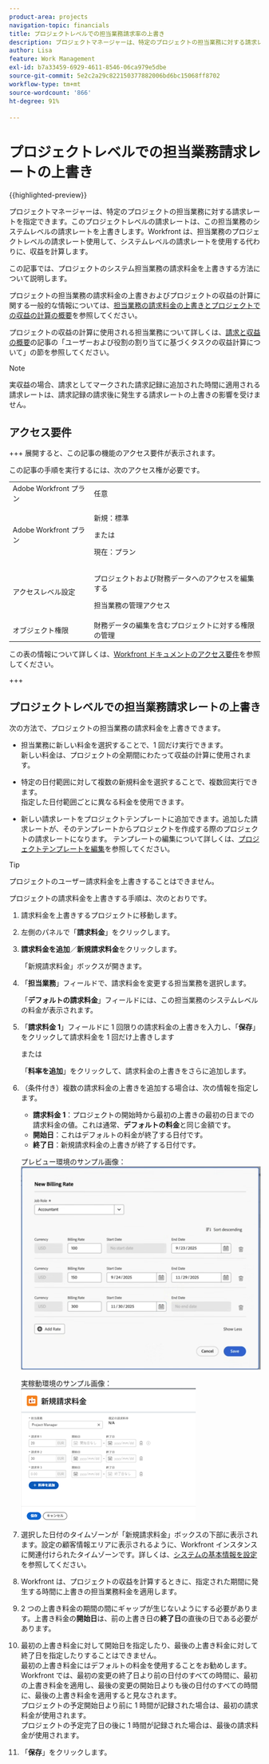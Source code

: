 ```yaml
---
product-area: projects
navigation-topic: financials
title: プロジェクトレベルでの担当業務請求率の上書き
description: プロジェクトマネージャーは、特定のプロジェクトの担当業務に対する請求レートを指定できます。このプロジェクトレベルの請求レートは、この担当業務のシステムレベルの請求レートを上書きします。Workfront は、担当業務のプロジェクトレベルの請求レート使用して、システムレベルの請求レートを使用する代わりに、収益を計算します。
author: Lisa
feature: Work Management
exl-id: b7a33459-6929-4611-8546-06ca979e5dbe
source-git-commit: 5e2c2a29c822150377882006bd6bc15068ff8702
workflow-type: tm+mt
source-wordcount: '866'
ht-degree: 91%

---
```


# プロジェクトレベルでの担当業務請求レートの上書き

{{highlighted-preview}}

プロジェクトマネージャーは、特定のプロジェクトの担当業務に対する請求レートを指定できます。このプロジェクトレベルの請求レートは、この担当業務のシステムレベルの請求レートを上書きします。Workfront は、担当業務のプロジェクトレベルの請求レート使用して、システムレベルの請求レートを使用する代わりに、収益を計算します。

この記事では、プロジェクトのシステム担当業務の請求料金を上書きする方法について説明します。

プロジェクトの担当業務の請求料金の上書きおよびプロジェクトの収益の計算に関する一般的な情報については、[担当業務の請求料金の上書きとプロジェクトでの収益の計算の概要](../../../manage-work/projects/project-finances/override-role-billing-rates-and-calculate-project-revenue.md)を参照してください。

プロジェクトの収益の計算に使用される担当業務について詳しくは、[請求と収益の概要](../../../manage-work/projects/project-finances/billing-and-revenue-overview.md)の記事の「ユーザーおよび役割の割り当てに基づくタスクの収益計算について」の節を参照してください。

>[!NOTE]
>
>実収益の場合、請求としてマークされた請求記録に追加された時間に適用される請求レートは、請求記録の請求後に発生する請求レートの上書きの影響を受けません。

## アクセス要件

+++ 展開すると、この記事の機能のアクセス要件が表示されます。

この記事の手順を実行するには、次のアクセス権が必要です。

<table style="table-layout:auto"> 
 <col> 
 <col> 
 <tbody> 
  <tr> 
   <td role="rowheader">Adobe Workfront プラン</td> 
   <td>任意</td> 
  </tr> 
  <tr> 
   <td role="rowheader">Adobe Workfront プラン</td> 
   <td>
   <p>新規：標準</p>
   <p>または</p>
   <p>現在：プラン</p></td> 
  </tr> 
  <tr> 
   <td role="rowheader">アクセスレベル設定</td> 
   <td> <p>プロジェクトおよび財務データへのアクセスを編集する</p> <p>担当業務の管理アクセス</p></td> 
  </tr> 
  <tr> 
   <td role="rowheader">オブジェクト権限</td> 
   <td>財務データの編集を含むプロジェクトに対する権限の管理 </td> 
  </tr> 
 </tbody> 
</table>

この表の情報について詳しくは、[Workfront ドキュメントのアクセス要件](/help/quicksilver/administration-and-setup/add-users/access-levels-and-object-permissions/access-level-requirements-in-documentation.md)を参照してください。

+++

## プロジェクトレベルでの担当業務請求レートの上書き

次の方法で、プロジェクトの担当業務の請求料金を上書きできます。

* 担当業務に新しい料金を選択することで、1 回だけ実行できます。\
  新しい料金は、プロジェクトの全期間にわたって収益の計算に使用されます。

* 特定の日付範囲に対して複数の新規料金を選択することで、複数回実行できます。\
  指定した日付範囲ごとに異なる料金を使用できます。

* 新しい請求レートをプロジェクトテンプレートに追加できます。追加した請求レートが、そのテンプレートからプロジェクトを作成する際のプロジェクトの請求レートになります。 テンプレートの編集について詳しくは、[プロジェクトテンプレートを編集](/help/quicksilver/manage-work/projects/create-and-manage-templates/edit-templates.md)を参照してください。

>[!TIP]
>
>プロジェクトのユーザー請求料金を上書きすることはできません。

プロジェクトの請求料金を上書きする手順は、次のとおりです。

1. 請求料金を上書きするプロジェクトに移動します。
1. 左側のパネルで「**請求料金**」をクリックします。
1. **請求料金を追加**／**新規請求料金**&#x200B;をクリックします。

   「新規請求料金」ボックスが開きます。

1. 「**担当業務**」フィールドで、請求料金を変更する担当業務を選択します。

   「**デフォルトの請求料金**」フィールドには、この担当業務のシステムレベルの料金が表示されます。

1. 「**請求料金 1**」フィールドに 1 回限りの請求料金の上書きを入力し、「**保存**」をクリックして請求料金を 1 回だけ上書きします

   または

   「**料率を追加**」をクリックして、請求料金の上書きをさらに追加します。

1. （条件付き）複数の請求料金の上書きを追加する場合は、次の情報を指定します。

   * **請求料金 1**：プロジェクトの開始時から最初の上書きの最初の日までの請求料金の値。これは通常、**デフォルトの料金**&#x200B;と同じ金額です。
   * **開始日**：これはデフォルトの料金が終了する日付です。
   * **終了日**：新規請求料金の上書きが終了する日付です。

   <span class="preview"> プレビュー環境のサンプル画像：</span>
   ![ 請求料率と上書き日 ](assets/billing-rates-093025.png)

   実稼動環境のサンプル画像：
   ![ 請求料率と上書き日 ](assets/new-billing-rate-with-adjustment-dates-350x266.png)

1. 選択した日付のタイムゾーンが「新規請求料金」ボックスの下部に表示されます。設定の顧客情報エリアに表示されるように、Workfront インスタンスに関連付けられたタイムゾーンです。詳しくは、[システムの基本情報を設定](../../../administration-and-setup/get-started-wf-administration/configure-basic-info.md)を参照してください。
1. Workfront は、プロジェクトの収益を計算するときに、指定された期間に発生する時間に上書きの担当業務料金を適用します。
1. 2 つの上書き料金の期間の間にギャップが生じないようにする必要があります。上書き料金の&#x200B;**開始日**&#x200B;は、前の上書き日の&#x200B;**終了日**&#x200B;の直後の日である必要があります。

1. 最初の上書き料金に対して開始日を指定したり、最後の上書き料金に対して終了日を指定したりすることはできません。\
   最初の上書き料金にはデフォルトの料金を使用することをお勧めします。\
   Workfront では、最初の変更の終了日より前の日付のすべての時間に、最初の上書き料金を適用し、最後の変更の開始日よりも後の日付のすべての時間に、最後の上書き料金を適用すると見なされます。\
   プロジェクトの予定開始日より前に 1 時間が記録された場合は、最初の請求料金が使用されます。\
   プロジェクトの予定完了日の後に 1 時間が記録された場合は、最後の請求料金が使用されます。

1. 「**保存**」をクリックします。
